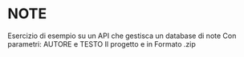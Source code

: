 # NOTE
Esercizio di esempio su un API che gestisca un database di note Con parametri: AUTORE e TESTO
Il progetto e in Formato .zip
